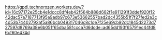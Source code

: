 https://gpdl.technorozen.workers.dev/?id=16c97172e25cb4e1dccc8df4eb42f564b888d662f1e911291f3ddef920f1242dac57a7187713f95a9adb97c673e53682557bad2dc4355b51f7f27fed2a3c4d53b74402792af5a86bcb049317046c8c1de7f25e69cb92dc1845d2273d727597d8769a38e6b051f65dba581ccca7d6dcde::ad65dd193f65791ec44fd86cf60e474d
